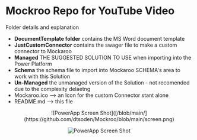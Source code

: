 # Mockroo Repo for YouTube Video

Folder details and explanation

- **DocumentTemplate folder** contains the MS Word document template
- **JustCustomConnector** contains the swager file to make a custom connector to Mockaroo
- **Managed** THE SUGGESTED SOLUTION TO USE when importing into the Power Platform
- **Schema** the schema file to import into Mockaroo SCHEMA's area to work with this Solution
- **Un-Managed** the unmanaged version of the Solution - not recomended due to the complexity delaetng
- Mockaroo.ico --> an Icon for the custom Connector stant alone
- README.md --> this file

<div align="center">
![PowerApp Screen Shot]([/blob/main/](https://github.com/dtsoden/Mockroo/blob/main/screen.png)

![PowerApp Screen Shot](https://github.com/dtsoden/Mockroo/blob/main/doc.png)
</div>
